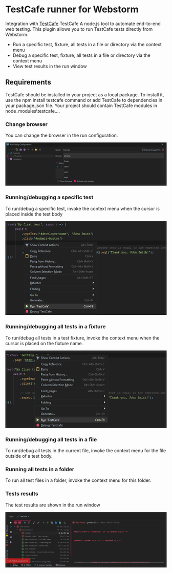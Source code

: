 # TestCafe runner for Webstorm

Integration with [TestCafe](https://devexpress.github.io/testcafe/) TestCafe A node.js tool to automate end-to-end web testing. 
This plugin allows you to run TestCafe tests directly from Webstorm.

* Run a specific test, fixture, all tests in a file or directory via the context menu
* Debug a specific test, fixture, all tests in a file or directory via the context menu
* View test results in the run window

## Requirements

TestCafe should be installed in your project as a local package. To install it, use the npm install testcafe command or add TestCafe to dependencies in your package.json file. Your project should contain TestCafe modules in node_modules\testcafe\.... 

### Change browser

You can change the browser in the run configuration.

![Configuration](./images/runconfiguration.png)

### Running/debugging a specific test

To run/debug a specific test, invoke the context menu when the cursor is placed inside the test body

![Specific](./images/onetest.png)

### Running/debugging all tests in a fixture

To run/debug all tests in a test fixture, invoke the context menu when the cursor is placed on the fixture name.

![Fixture](./images/onefixture.png)

### Running/debugging all tests in a file

To run/debug all tests in the current file, invoke the context menu for the file outside of a test body.

### Running all tests in a folder

To run all test files in a folder, invoke the context menu for this folder.

### Tests results

The test results are shown in the run window

![All](./images/results.png)